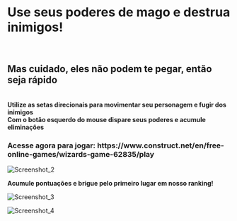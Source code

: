 <h1>Use seus poderes de mago e destrua inimigos!</h1><br>
<h2>Mas cuidado, eles não podem te pegar, então seja rápido</h2><br>
<b>Utilize as setas direcionais para movimentar seu personagem e fugir dos inimigos</b><br>
<b>Com o botão esquerdo do mouse dispare seus poderes e acumule eliminações</b><br>
<h3>Acesse agora para jogar: https://www.construct.net/en/free-online-games/wizards-game-62835/play </h3>


![Screenshot_2](https://github.com/Rveiga20/projeto-construct-3/assets/164427466/8f55d931-8277-49aa-919a-1b20684860e9)

<b>Acumule pontuações e brigue pelo primeiro lugar em nosso ranking!</b>

![Screenshot_3](https://github.com/Rveiga20/projeto-construct-3/assets/164427466/9887428c-66da-4e2e-baee-793281ac0d8a)


![Screenshot_4](https://github.com/Rveiga20/projeto-construct-3/assets/164427466/ddce8a14-d008-4add-8f54-9f875e5e34ad)
